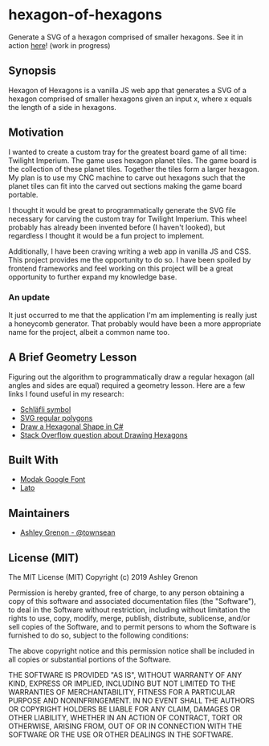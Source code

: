 # hexagon-of-hexagons
Generate a SVG of a hexagon comprised of smaller hexagons. See it in action [here](http://townsean.github.io/hexagon-of-hexagons/)! (work in progress)

## Synopsis
Hexagon of Hexagons is a vanilla JS web app that generates a SVG of a hexagon comprised of smaller hexagons given an input x, where x equals the length of a side in hexagons. 

## Motivation
I wanted to create a custom tray for the greatest board game of all time: Twilight Imperium. The game uses hexagon planet tiles. The game board is the collection of these planet tiles. Together the tiles form a larger hexagon. My plan is to use my CNC machine to carve out hexagons such that the planet tiles can fit into the carved out sections making the game board portable. 

I thought it would be great to programmatically generate the SVG file necessary for carving the custom tray for Twilight Imperium. This wheel probably has already been invented before (I haven't looked), but regardless I thought it would be a fun project to implement.

Additionally, I have been craving writing a web app in vanilla JS and CSS. This project provides me the opportunity to do so. I have been spoiled by frontend frameworks and feel working on this project will be a great opportunity to further expand my knowledge base.

### An update
It just occurred to me that the application I'm am implementing is really just a honeycomb generator. That probably would have been a more appropriate name for the project, albeit a common name too.

## A Brief Geometry Lesson

Figuring out the algorithm to programmatically draw a regular hexagon (all angles and sides are equal) required a geometry lesson. Here are a few links I found useful in my research:

* [Schläfli symbol](https://en.wikipedia.org/wiki/Schläfli_symbol)
* [SVG regular polygons](https://codepen.io/thebabydino/pen/WbjdRq)
* [Draw a Hexagonal Shape in C#](http://csharphelper.com/blog/2015/10/draw-a-hexagonal-grid-in-c/)
* [Stack Overflow question about Drawing Hexagons](https://stackoverflow.com/questions/37236439/creating-a-single-hexagon-in-c-sharp-using-drawpolygon/37236667)

## Built With

* [Modak Google Font](https://fonts.google.com/specimen/Modak)
* [Lato](https://fonts.google.com/specimen/Lato)

## Maintainers

* [Ashley Grenon - @townsean](https://github.com/townsean)

## License (MIT)

The MIT License (MIT) Copyright (c) 2019 Ashley Grenon

Permission is hereby granted, free of charge, to any person obtaining a copy of this software and associated documentation files (the "Software"), to deal in the Software without restriction, including without limitation the rights to use, copy, modify, merge, publish, distribute, sublicense, and/or sell copies of the Software, and to permit persons to whom the Software is furnished to do so, subject to the following conditions:

The above copyright notice and this permission notice shall be included in all copies or substantial portions of the Software.

THE SOFTWARE IS PROVIDED "AS IS", WITHOUT WARRANTY OF ANY KIND, EXPRESS OR IMPLIED, INCLUDING BUT NOT LIMITED TO THE WARRANTIES OF MERCHANTABILITY, FITNESS FOR A PARTICULAR PURPOSE AND NONINFRINGEMENT. IN NO EVENT SHALL THE AUTHORS OR COPYRIGHT HOLDERS BE LIABLE FOR ANY CLAIM, DAMAGES OR OTHER LIABILITY, WHETHER IN AN ACTION OF CONTRACT, TORT OR OTHERWISE, ARISING FROM, OUT OF OR IN CONNECTION WITH THE SOFTWARE OR THE USE OR OTHER DEALINGS IN THE SOFTWARE.
